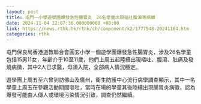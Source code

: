 ```yaml
---
layout: post
title: 屯門一小學遊學團爆發急性腸胃炎　26名學童出現嘔吐腹瀉等病徵
date: 2024-11-04 22:07:36.000000000 +08:00
link: https://news.rthk.hk/rthk/ch/component/k2/1777548-20241104.htm
categories: rthk
---
```


屯門保良局香港道教聯合會圓玄小學一個遊學團爆發急性腸胃炎，涉及26名學童包括15男11女，年齡介乎10至11歲，他們上周五起陸續出現嘔吐、腹瀉、肚痛及發燒病徵，其中2人已求醫，毋須入院，全部病人情況穩定。

遊學團上周五至六曾到訪佛山及廣州，衞生防護中心流行病學調查顯示，其中一名學童上周五在參觀活動期間嘔吐，當時在場的學童其後陸續出現腸胃炎病徵，認為爆發可能由人傳人或環境污染情況引致，調查仍然繼續。
